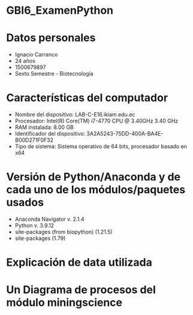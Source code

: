# GBI6_ExamenPython
# Datos personales
- Ignacio Carranco
- 24 años
- 1500679897
- Sexto Semestre - Biotecnología

# Características del computador
- Nombre del dispositivo: LAB-C-E16.ikiam.edu.ec
- Procesador: Intel(R) Core(TM) i7-4770 CPU @ 3.40GHz   3.40 GHz
- RAM instalada: 8.00 GB
- Identificador del dispositivo: 3A2A5243-75DD-400A-BA4E-B00D271F0F32
- Tipo de sistema: Sistema operativo de 64 bits, procesador basado en x64

# Versión de Python/Anaconda y de cada uno de los módulos/paquetes usados
- Anaconda Navigator v. 2.1.4
- Python v. 3.9.12
- site-packages (from biopython) (1.21.5)
- site-packages (1.79)
# Explicación de data utilizada
# Un Diagrama de procesos del módulo miningscience
